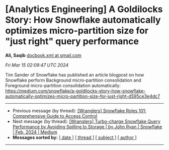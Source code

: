 









[Analytics Engineering] A Goldilocks Story: How Snowflake automatically optimizes micro-partition size for "just right" query performance
=========================================================================================================================================


**Ali, Saqib**
[docbook.xml at gmail.com](mailto:wranglers%40analyticsengineering.net?Subject=Re%3A%20%5BWranglers%5D%20A%20Goldilocks%20Story%3A%20How%20Snowflake%20automatically%0A%20optimizes%20micro-partition%20size%20for%20%22just%20right%22%20query%20performance&In-Reply-To=%3CCABDm0O-vROHMKySbkY%3D6fx0sZvnJDnVpDv_SKvcHMP7Gp4rQyQ%40mail.gmail.com%3E "[Wranglers] A Goldilocks Story: How Snowflake automatically optimizes micro-partition size for \"just right\" query performance")   

*Fri Mar 15 02:09:47 UTC 2024*  

Tim Sander of Snowflake has published an article blogpost on how Snowflake
perform Background micro-partition consolidation and Foreground
micro-partition consolidation automatically:
<https://medium.com/snowflake/a-goldilocks-story-how-snowflake-automatically-optimizes-micro-partition-size-for-just-right-d595ce3e4dc7>
  
  




---


* Previous message (by thread): [[Wranglers] Snowflake Roles 101: Comprehensive Guide to Access Control](000018.html)
* Next message (by thread): [[Wranglers] Turbo-charge Snowflake Query Performance by Avoiding Spilling to Storage \| by John Ryan \| Snowflake \| Feb, 2024 \| Medium](000020.html)
* **Messages sorted by:**
[[ date ]](date.html#19)
[[ thread ]](thread.html#19)
[[ subject ]](subject.html#19)
[[ author ]](author.html#19)




---


  




